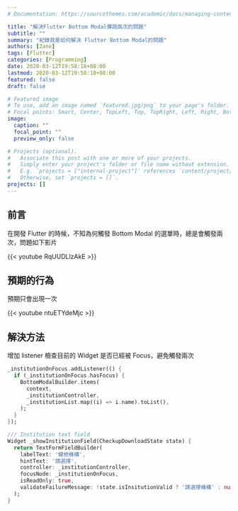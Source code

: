 ```yaml
---
# Documentation: https://sourcethemes.com/academic/docs/managing-content/

title: "解決Flutter Bottom Modal彈跳兩次的問題"
subtitle: ""
summary: "紀錄我是如何解決 Flutter Bottom Modal的問題"
authors: [Zane]
tags: [Flutter]
categories: [Programming]
date: 2020-03-12T19:58:18+08:00
lastmod: 2020-03-12T19:58:18+08:00
featured: false
draft: false

# Featured image
# To use, add an image named `featured.jpg/png` to your page's folder.
# Focal points: Smart, Center, TopLeft, Top, TopRight, Left, Right, BottomLeft, Bottom, BottomRight.
image:
  caption: ""
  focal_point: ""
  preview_only: false

# Projects (optional).
#   Associate this post with one or more of your projects.
#   Simply enter your project's folder or file name without extension.
#   E.g. `projects = ["internal-project"]` references `content/project/deep-learning/index.md`.
#   Otherwise, set `projects = []`.
projects: []
---
```


## 前言

在開發 Flutter 的時候，不知為何觸發 Bottom Modal 的選單時，總是會觸發兩次，問題如下影片

{{< youtube RqUUDLlzAkE >}}

## 預期的行為

預期只會出現一次

{{< youtube ntuETYdeMjc >}}

## 解決方法

增加 listener 檢查目前的 Widget 是否已經被 Focus，避免觸發兩次

```dart
_institutionOnFocus.addListener(() {
  if (_institutionOnFocus.hasFocus) {
    BottomModalBuilder.items(
      context,
      _institutionController,
      _institutionList.map((i) => i.name).toList(),
    );
  }
});

/// Institution text field
Widget _showInstitutionField(CheckupDownloadState state) {
  return TextFormFieldBuilder(
    labelText: '健檢機構',
    hintText: '請選擇',
    controller: _institutionController,
    focusNode: _institutionOnFocus,
    isReadOnly: true,
    validateFailureMessage: !state.isInsitutionValid ? '請選擇機構' : null,
  );
}
```
